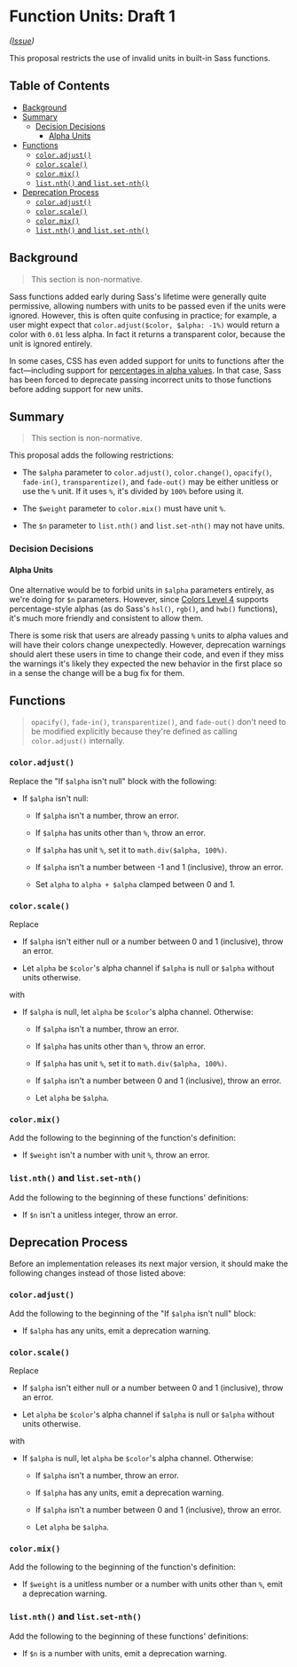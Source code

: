 # Function Units: Draft 1

*([Issue](https://github.com/sass/sass/issues/3374))*

This proposal restricts the use of invalid units in built-in Sass functions.

## Table of Contents

* [Background](#background)
* [Summary](#summary)
  * [Decision Decisions](#decision-decisions)
    * [Alpha Units](#alpha-units)
* [Functions](#functions)
  * [`color.adjust()`](#coloradjust)
  * [`color.scale()`](#colorscale)
  * [`color.mix()`](#colormix)
  * [`list.nth()` and `list.set-nth()`](#listnth-and-listset-nth)
* [Deprecation Process](#deprecation-process)
  * [`color.adjust()`](#coloradjust-1)
  * [`color.scale()`](#colorscale-1)
  * [`color.mix()`](#colormix-1)
  * [`list.nth()` and `list.set-nth()`](#listnth-and-listset-nth-1)

## Background

> This section is non-normative.

Sass functions added early during Sass's lifetime were generally quite
permissive, allowing numbers with units to be passed even if the units were
ignored. However, this is often quite confusing in practice; for example, a user
might expect that `color.adjust($color, $alpha: -1%)` would return a color with
`0.01` less alpha. In fact it returns a transparent color, because the unit is
ignored entirely.

In some cases, CSS has even added support for units to functions after the
fact—including support for [percentages in alpha values]. In that case, Sass has
been forced to deprecate passing incorrect units to those functions before
adding support for new units.

[percentages in alpha values]: https://www.w3.org/TR/css-color-4/#typedef-alpha-value

## Summary

> This section is non-normative.

This proposal adds the following restrictions:

* The `$alpha` parameter to `color.adjust()`, `color.change()`, `opacify()`,
  `fade-in()`, `transparentize()`, and `fade-out()` may be either unitless or
  use the `%` unit. If it uses `%`, it's divided by `100%` before using it.

* The `$weight` parameter to `color.mix()` must have unit `%`.

* The `$n` parameter to `list.nth()` and `list.set-nth()` may not have units.

### Decision Decisions

#### Alpha Units

One alternative would be to forbid units in `$alpha` parameters entirely, as
we're doing for `$n` parameters. However, since [Colors Level 4] supports
percentage-style alphas (as do Sass's `hsl()`, `rgb()`, and `hwb()` functions),
it's much more friendly and consistent to allow them.

[Colors Level 4]: https://www.w3.org/TR/css-color-4/#typedef-alpha-value

There is some risk that users are already passing `%` units to alpha values and
will have their colors change unexpectedly. However, deprecation warnings should
alert these users in time to change their code, and even if they miss the
warnings it's likely they expected the new behavior in the first place so in a
sense the change will be a bug fix for them.

## Functions

> `opacify()`, `fade-in()`, `transparentize()`, and `fade-out()` don't need to
> be modified explicitly because they're defined as calling `color.adjust()`
> internally.

### `color.adjust()`

Replace the "If `$alpha` isn't null" block with the following:

* If `$alpha` isn't null:

  * If `$alpha` isn't a number, throw an error.

  * If `$alpha` has units other than `%`, throw an error.

  * If `$alpha` has unit `%`, set it to `math.div($alpha, 100%)`.

  * If `$alpha` isn't a number between -1 and 1 (inclusive), throw an error.

  * Set `alpha` to `alpha + $alpha` clamped between 0 and 1.

### `color.scale()`

Replace

* If `$alpha` isn't either null or a number between 0 and 1 (inclusive), throw
  an error.

* Let `alpha` be `$color`'s alpha channel if `$alpha` is null or `$alpha`
  without units otherwise.

with

* If `$alpha` is null, let `alpha` be `$color`'s alpha channel. Otherwise:

  * If `$alpha` isn't a number, throw an error.

  * If `$alpha` has units other than `%`, throw an error.

  * If `$alpha` has unit `%`, set it to `math.div($alpha, 100%)`.

  * If `$alpha` isn't a number between 0 and 1 (inclusive), throw an error.

  * Let `alpha` be `$alpha`.

### `color.mix()`

Add the following to the beginning of the function's definition:

* If `$weight` isn't a number with unit `%`, throw an error.

### `list.nth()` and `list.set-nth()`

Add the following to the beginning of these functions' definitions:

* If `$n` isn't a unitless integer, throw an error.

## Deprecation Process

Before an implementation releases its next major version, it should make the
following changes instead of those listed above:

### `color.adjust()`

Add the following to the beginning of the "If `$alpha` isn't null" block:

* If `$alpha` has any units, emit a deprecation warning.

### `color.scale()`

Replace

* If `$alpha` isn't either null or a number between 0 and 1 (inclusive), throw
  an error.

* Let `alpha` be `$color`'s alpha channel if `$alpha` is null or `$alpha`
  without units otherwise.

with

* If `$alpha` is null, let `alpha` be `$color`'s alpha channel. Otherwise:

  * If `$alpha` isn't a number, throw an error.

  * If `$alpha` has any units, emit a deprecation warning.

  * If `$alpha` isn't a number between 0 and 1 (inclusive), throw an error.

  * Let `alpha` be `$alpha`.

### `color.mix()`

Add the following to the beginning of the function's definition:

* If `$weight` is a unitless number or a number with units other than `%`, emit
  a deprecation warning.

### `list.nth()` and `list.set-nth()`

Add the following to the beginning of these functions' definitions:

* If `$n` is a number with units, emit a deprecation warning.

